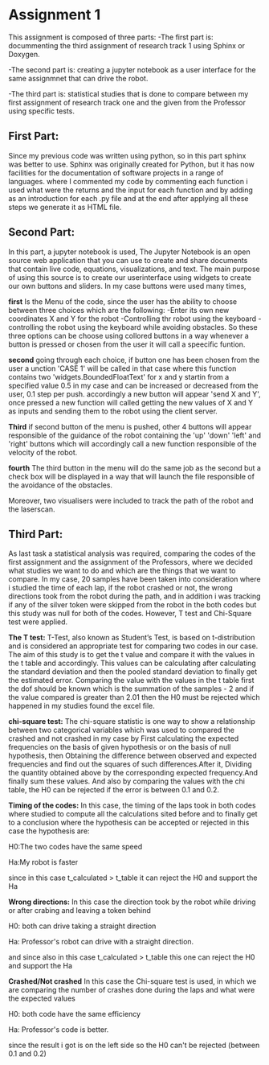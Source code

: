 Assignment 1
=============
This assignment is composed of three parts:
-The first part is: docummenting the third assignment of research track 1 using Sphinx or Doxygen.

-The second part is: creating a jupyter notebook as a user interface for the same assignmnet that can drive the robot.

-The third part is: statistical studies that is done to compare between my first assignment of research track one and the given from the Professor using specific tests.

First Part:
----------
Since my previous code was written using python, so in this part sphinx was better to use.
Sphinx was originally created for Python, but it has now facilities for the documentation of software projects in a range of languages.
where I commented my code by commenting each function i used what were the returns and the input for each function and by adding as an introduction for each .py file and at the end after applying all these steps we generate it as HTML file.

Second Part:
------------
In this part, a jupyter notebook is used, The Jupyter Notebook is an open source web application that you can use to create and share documents that contain live code, equations, visualizations, and text.
The main purpose of using this source is to create our userinterface using widgets to create our own buttons and sliders.
In my case buttons were used many times,

**first** Is the Menu of the code, since the user has the ability to choose between three choices which are the following:
-Enter its own new coordinates X and Y for the robot 
-Controlling thr robot using the keyboard
-controlling the robot using the keyboard while avoiding obstacles.
So these three options can be choose using collored buttons in a way whenever a button is pressed or chosen from the user it will call a speecific funtion.

**second** going through each choice, if button one has been chosen from the user a unction 'CASE 1' will be called in that case where this function contains two  'widgets.BoundedFloatText' for x and y startin from a specified value 0.5 in my case and can be increased or decreased from the user, 0.1 step per push.
accordingly a new button will appear 'send X and Y', once pressed a new function will called getting the new values of X and Y as inputs and sending them to the robot using the client server.

**Third** if second button of the menu is pushed, other 4 buttons will appear responsible of the guidance of the robot containing the 'up' 'down' 'left' and 'right' buttons which will accordingly call a new function responsible of the velocity of the robot.

**fourth** The third button in the menu will do the same job as the second but a check box will be displayed in a way that will launch the file responsible of the avoidance of the obstacles.

Moreover, two visualisers were included to track the path of the robot and the laserscan.

Third Part:
-----------
As last task a statistical analysis was required, comparing the codes of the first assignment and the assignment of the Professors, where we decided what studies we want to do and which are the things that we want to compare.
In my case, 20 samples have been taken into consideration where i studied the time of each lap, if the robot crashed or not, the wrong directions took from the robot during the path, and in addition i was tracking if any of the silver token were skipped from the robot in the both codes but this study was null for both of the codes.
However, T test and Chi-Square test were applied.

**The T test:**
T-Test, also known as Student’s Test, is based on t-distribution and is considered an appropriate test for comparing two codes in our case.
The aim of this study is to get the t value and compare it with the values in the t table and  accordingly.
This values can be calculating after calculating the standard deviation and then the pooled standard deviation to finally get the estimated error. Comparing the value with the values in the t table first the dof should be known which is the summation of the samples - 2 and if the value compared is greater than 2.01 then the H0 must be rejected which happened in my studies found the excel file.

**chi-square test:**
The chi-square statistic is one way to show a relationship between two categorical variables which was used to compared the crashed and not crashed in my case by First  calculating the expected frequencies on the basis of given hypothesis or on the basis of null hypothesis, then Obtaining the difference between observed and expected frequencies and find out the squares of such differences.After it, Dividing the quantity obtained above by the corresponding expected frequency.And finally sum these values. And also by comparing the values with the chi table, the H0 can be rejected if the error is between 0.1 and 0.2.

**Timing of the codes:**
In this case, the timing of the laps took in both codes where studied to compute all the calculations sited before and to finally get to a conclusion where the hypothesis can be accepted or rejected
in this case the hypothesis are:

H0:The two codes have the same speed

Ha:My robot is faster

since in this case t_calculated > t_table it can reject the H0 and support the Ha

**Wrong directions:**
In this case the direction took by the robot while driving or after crabing and leaving a token behind

H0: both can drive taking a straight direction

Ha: Professor's robot can drive with a straight direction.

and since also in this case t_calculated > t_table this one can reject the H0 and support the Ha

**Crashed/Not crashed**
In this case the Chi-square test is used, in which we are comparing the number of crashes done during the laps and what were the expected values

H0: both code have the same efficiency

Ha: Professor's code is better.

since the result i got is on the left side so the H0 can't be rejected (between 0.1 and 0.2)
